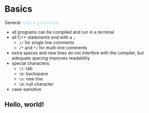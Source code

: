 # Basics
General <span style = "color:lightblue">rules & guidelines</span>:
- all programs can be compiled and run in a terminal
- all C++ statements end with a `;`
	- `//` for single line comments
	- `/*` and `*/` for multi-line comments
- extra spaces and new lines do not interfere with the compiler, but adequate spacing improves readability
- special characters:
	- `\t`: tab
	- `\b`: backspace
	- `\n`: new line
	- `\0`: null character
- case-sensitive
## Hello, world!

